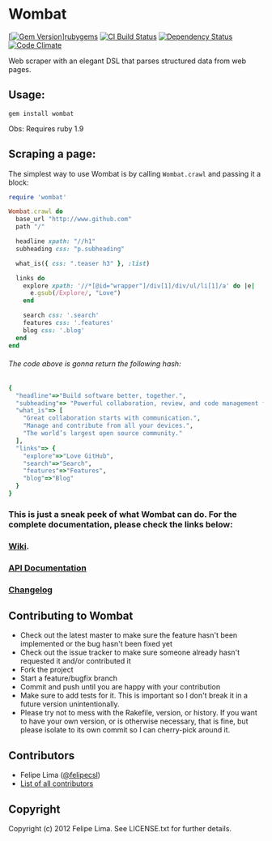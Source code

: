 # Wombat

[[![Gem Version](https://badge.fury.io/rb/wombat.png)](http://badge.fury.io/rb/wombat)][rubygems] [![CI Build Status](https://secure.travis-ci.org/felipecsl/wombat.png?branch=master)][travis] [![Dependency Status](https://gemnasium.com/felipecsl/wombat.png?travis)][gemnasium] [![Code Climate](https://codeclimate.com/github/felipecsl/wombat.png)][codeclimate]

[rubygems]: http://rubygems.org/gems/wombat
[travis]: http://travis-ci.org/felipecsl/wombat
[gemnasium]: https://gemnasium.com/felipecsl/wombat
[codeclimate]: https://codeclimate.com/github/felipecsl/wombat

Web scraper with an elegant DSL that parses structured data from web pages.

## Usage:

``gem install wombat``

Obs: Requires ruby 1.9

## Scraping a page:

The simplest way to use Wombat is by calling ``Wombat.crawl`` and passing it a block:

```ruby
require 'wombat'

Wombat.crawl do
  base_url "http://www.github.com"
  path "/"

  headline xpath: "//h1"
  subheading css: "p.subheading"

  what_is({ css: ".teaser h3" }, :list)

  links do
    explore xpath: '//*[@id="wrapper"]/div[1]/div/ul/li[1]/a' do |e|
      e.gsub(/Explore/, "Love")
    end

    search css: '.search'
    features css: '.features'
    blog css: '.blog'
  end
end
```

###### The code above is gonna return the following hash:

```ruby
{
  "headline"=>"Build software better, together.",
  "subheading"=> "Powerful collaboration, review, and code management for open source and private development projects.",
  "what_is"=> [
    "Great collaboration starts with communication.",
    "Manage and contribute from all your devices.",
    "The world’s largest open source community."
  ],
  "links"=> {
    "explore"=>"Love GitHub",
    "search"=>"Search",
    "features"=>"Features",
    "blog"=>"Blog"
  }
}
```

### This is just a sneak peek of what Wombat can do. For the complete documentation, please check the links below:

### [Wiki](http://github.com/felipecsl/wombat/wiki).
### [API Documentation](http://rubydoc.info/gems/wombat/2.1.1/frames)
### [Changelog](https://github.com/felipecsl/wombat/wiki/Changelog)

## Contributing to Wombat

 * Check out the latest master to make sure the feature hasn't been implemented or the bug hasn't been fixed yet
 * Check out the issue tracker to make sure someone already hasn't requested it and/or contributed it
 * Fork the project
 * Start a feature/bugfix branch
 * Commit and push until you are happy with your contribution
 * Make sure to add tests for it. This is important so I don't break it in a future version unintentionally.
 * Please try not to mess with the Rakefile, version, or history. If you want to have your own version, or is otherwise necessary, that is fine, but please isolate to its own commit so I can cherry-pick around it.

## Contributors

 * Felipe Lima ([@felipecsl](https://github.com/felipecsl))
 * [List of all contributors](https://github.com/felipecsl/wombat/wiki/Contributors)

## Copyright

Copyright (c) 2012 Felipe Lima. See LICENSE.txt for further details.

